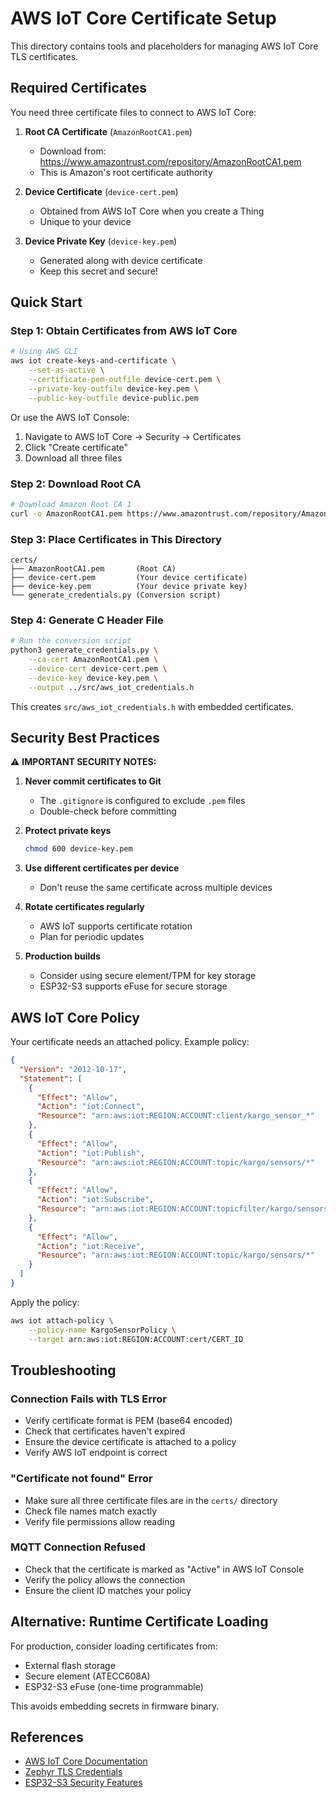 # AWS IoT Core Certificate Setup

This directory contains tools and placeholders for managing AWS IoT Core TLS certificates.

## Required Certificates

You need three certificate files to connect to AWS IoT Core:

1. **Root CA Certificate** (`AmazonRootCA1.pem`)
   - Download from: https://www.amazontrust.com/repository/AmazonRootCA1.pem
   - This is Amazon's root certificate authority

2. **Device Certificate** (`device-cert.pem`)
   - Obtained from AWS IoT Core when you create a Thing
   - Unique to your device

3. **Device Private Key** (`device-key.pem`)
   - Generated along with device certificate
   - Keep this secret and secure!

## Quick Start

### Step 1: Obtain Certificates from AWS IoT Core

```bash
# Using AWS CLI
aws iot create-keys-and-certificate \
    --set-as-active \
    --certificate-pem-outfile device-cert.pem \
    --private-key-outfile device-key.pem \
    --public-key-outfile device-public.pem
```

Or use the AWS IoT Console:
1. Navigate to AWS IoT Core → Security → Certificates
2. Click "Create certificate"
3. Download all three files

### Step 2: Download Root CA

```bash
# Download Amazon Root CA 1
curl -o AmazonRootCA1.pem https://www.amazontrust.com/repository/AmazonRootCA1.pem
```

### Step 3: Place Certificates in This Directory

```
certs/
├── AmazonRootCA1.pem       (Root CA)
├── device-cert.pem         (Your device certificate)
├── device-key.pem          (Your device private key)
└── generate_credentials.py (Conversion script)
```

### Step 4: Generate C Header File

```bash
# Run the conversion script
python3 generate_credentials.py \
    --ca-cert AmazonRootCA1.pem \
    --device-cert device-cert.pem \
    --device-key device-key.pem \
    --output ../src/aws_iot_credentials.h
```

This creates `src/aws_iot_credentials.h` with embedded certificates.

## Security Best Practices

⚠️ **IMPORTANT SECURITY NOTES:**

1. **Never commit certificates to Git**
   - The `.gitignore` is configured to exclude `.pem` files
   - Double-check before committing

2. **Protect private keys**
   ```bash
   chmod 600 device-key.pem
   ```

3. **Use different certificates per device**
   - Don't reuse the same certificate across multiple devices

4. **Rotate certificates regularly**
   - AWS IoT supports certificate rotation
   - Plan for periodic updates

5. **Production builds**
   - Consider using secure element/TPM for key storage
   - ESP32-S3 supports eFuse for secure storage

## AWS IoT Core Policy

Your certificate needs an attached policy. Example policy:

```json
{
  "Version": "2012-10-17",
  "Statement": [
    {
      "Effect": "Allow",
      "Action": "iot:Connect",
      "Resource": "arn:aws:iot:REGION:ACCOUNT:client/kargo_sensor_*"
    },
    {
      "Effect": "Allow",
      "Action": "iot:Publish",
      "Resource": "arn:aws:iot:REGION:ACCOUNT:topic/kargo/sensors/*"
    },
    {
      "Effect": "Allow",
      "Action": "iot:Subscribe",
      "Resource": "arn:aws:iot:REGION:ACCOUNT:topicfilter/kargo/sensors/*"
    },
    {
      "Effect": "Allow",
      "Action": "iot:Receive",
      "Resource": "arn:aws:iot:REGION:ACCOUNT:topic/kargo/sensors/*"
    }
  ]
}
```

Apply the policy:

```bash
aws iot attach-policy \
    --policy-name KargoSensorPolicy \
    --target arn:aws:iot:REGION:ACCOUNT:cert/CERT_ID
```

## Troubleshooting

### Connection Fails with TLS Error

- Verify certificate format is PEM (base64 encoded)
- Check that certificates haven't expired
- Ensure the device certificate is attached to a policy
- Verify AWS IoT endpoint is correct

### "Certificate not found" Error

- Make sure all three certificate files are in the `certs/` directory
- Check file names match exactly
- Verify file permissions allow reading

### MQTT Connection Refused

- Check that the certificate is marked as "Active" in AWS IoT Console
- Verify the policy allows the connection
- Ensure the client ID matches your policy

## Alternative: Runtime Certificate Loading

For production, consider loading certificates from:
- External flash storage
- Secure element (ATECC608A)
- ESP32-S3 eFuse (one-time programmable)

This avoids embedding secrets in firmware binary.

## References

- [AWS IoT Core Documentation](https://docs.aws.amazon.com/iot/)
- [Zephyr TLS Credentials](https://docs.zephyrproject.org/latest/connectivity/networking/api/tls_credentials.html)
- [ESP32-S3 Security Features](https://docs.espressif.com/projects/esp-idf/en/latest/esp32s3/security/index.html)
